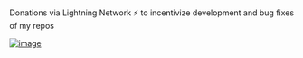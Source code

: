 Donations via Lightning Network ⚡ to incentivize development and bug fixes of my repos

[![image](https://github.com/st3b1t/SatoshiTop/assets/113633676/88922adf-757d-42f8-b63c-ef0d1c374455)](https://getalby.com/p/st3b1t)
